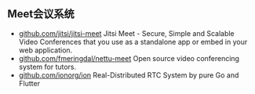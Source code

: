 ## Meet会议系统
- [github.com/jitsi/jitsi-meet](https://github.com/jitsi/jitsi-meet) Jitsi Meet - Secure, Simple and Scalable Video Conferences that you use as a standalone app or embed in your web application.
- [github.com/fmeringdal/nettu-meet](https://github.com/fmeringdal/nettu-meet) Open source video conferencing system for tutors.
- [github.com/ionorg/ion](https://github.com/ionorg/ion) Real-Distributed RTC System by pure Go and Flutter